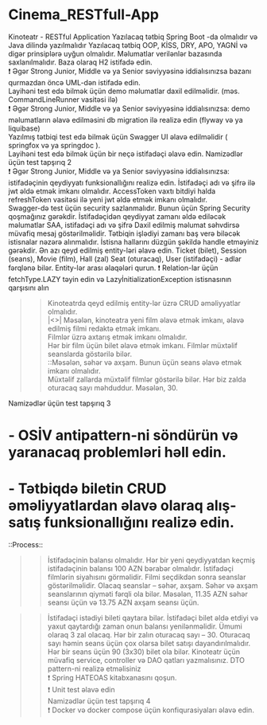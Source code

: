 # Cinema_RESTfull-App

Kinoteatr - RESTful Application
Yazılacaq tətbiq Spring Boot -da olmalıdır və Java dilində yazılmalıdır
Yazılacaq tətbiq OOP, KİSS, DRY, APO, YAGNİ və digər prinsiplərə uyğun olmalıdır.
Məlumatlar verilənlər bazasında saxlanılmalıdır. Baza olaraq H2 istifadə edin.<br>
❗ Əgər Strong Junior, Middle və ya Senior səviyyəsinə iddialısınızsa
bazanı qurmazdan öncə UML-dən istifadə edin.<br>
Layihəni test edə bilmək üçün demo məlumatlar daxil edilməlidir. (məs.
CommandLineRunner vasitəsi ilə)<br>
❗ Əgər Strong Junior, Middle və ya Senior səviyyəsinə iddialısınızsa:
demo məlumatların əlavə edilməsini db migration ilə realizə edin
(flyway və ya liquibase)<br>
Yazılmış tətbiqi test edə bilmək üçün Swagger UI əlavə edilməlidir ( springfox və
ya springdoc ).<br>
Layihəni test edə bilmək üçün bir neçə istifadəçi əlavə edin.
Namizədlər üçün test tapşırıq 2<br>
❗ Əgər Strong Junior, Middle və ya Senior səviyyəsinə iddialısınızsa:
istifadəçinin qeydiyyatı funksionallığını realizə edin. İstifadəçi adı
və şifrə ilə jwt əldə etmək imkanı olmalıdır. AccessToken vaxtı
bitdiyi halda refreshToken vasitəsi ilə yeni jwt əldə etmək imkanı
olmalıdır.<br>
  Swagger-də test üçün security sazlanmalıdır. Bunun üçün Spring
Security qoşmağınız gərəkdir.
İstifadəçidən qeydiyyat zamanı əldə ediləcək məlumatlar SAA,
istifadəçi adı və şifrə
Daxil edilmiş məlumat səhvdirsə müvafiq mesaj göstərilməlidir.
Tətbiqin işlədiyi zamanı baş verə biləcək istisnalar nəzərə alınmalıdır. İstisna
hallarını düzgün şəkildə handle etməyiniz gərəkdir.
Ən azı qeyd edilmiş entity-ləri əlavə edin. Ticket (bilet), Session (seans), Movie
(film), Hall (zal) Seat (oturacaq), User (istifadəçi) - adlar fərqlənə bilər. Entity-lər
arası əlaqələri qurun.
❗ Relation-lar üçün fetchType.LAZY təyin edin və
LazyİnitializationException istisnasının qarşısını alın

>> Kinoteatrda qeyd edilmiş entity-lər üzrə CRUD əməliyyatlar olmalıdır.<br>
|<>| Məsələn, kinoteatra yeni film əlavə etmək imkanı, əlavə edilmiş filmi redaktə
etmək imkanı.<br>
>> Filmlər üzrə axtarış etmək imkanı olmalıdır.<br>
>> Hər bir film üçün bilet əlavə etmək imkanı. Filmlər müxtəlif seanslarda
göstərilə bilər.<br>
 ::Məsələn, səhər və axşam. Bunun üçün seans əlavə etmək
imkanı olmalıdır.<br>
 Müxtəlif zallarda müxtəlif filmlər göstərilə bilər. Hər biz zalda oturacaq sayı
məhduddur. Məsələn, 30.<br>
 
 Namizədlər üçün test tapşırıq 3
<h1> - OSİV antipattern-ni söndürün və yaranacaq problemləri həll edin.</h1>
<h1> - Tətbiqdə biletin CRUD əməliyyatlardan əlavə olaraq alış-satış funksionallığını realizə edin.</h1>

  ::Process::
>> İstifadəçinin balansı olmalıdır. Hər bir yeni qeydiyyatdan keçmiş
>> istifadəçinin balansı 100 AZN bərabər olmalıdır.
>> İstifadəçi filmlərin siyahısını görməlidir. Filmi seçdikdən sonra
seanslar göstərilməlidir. Olacaq seanslar – səhər, axşam. Səhər
və axşam seanslarının qiyməti fərqli ola bilər. Məsələn, 11.35 AZN
səhər seansı üçün və 13.75 AZN axşam seansı üçün.

>> İstifadəçi istədiyi bileti qaytara bilər.
>> İstifadəçi bilet əldə etdiyi və yaxut qaytardığı zaman onun balansı
yenilənməlidir.
>> Ümumi olaraq 3 zal olacaq. Hər bir zalın oturacaq sayı – 30.
Oturacaq sayı həmin seans üçün çox olarsa bilet satışı
dayandırılmalıdır. Hər bir seans üçün 90 (3x30) bilet ola bilər.
Kinoteatr üçün müvafiq service, controller və DAO qatları yazmalısınız. DTO
pattern-ni realizə etməlisiniz <br>
❗ Spring HATEOAS kitabxanasını qoşun.<br>
❗ Unit test əlavə edin<br>
Namizədlər üçün test tapşırıq 4 <br>
❗ Docker və docker compose üçün konfiqurasiyaları əlavə edin.

